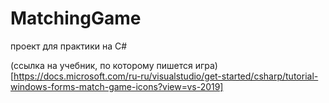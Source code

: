 # MatchingGame
проект для практики на C#

(ссылка на учебник, по которому пишется игра)[https://docs.microsoft.com/ru-ru/visualstudio/get-started/csharp/tutorial-windows-forms-match-game-icons?view=vs-2019]
